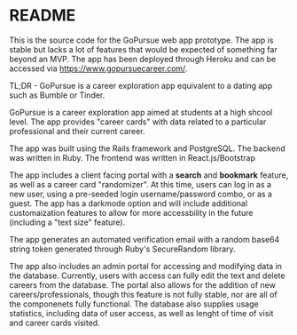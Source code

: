 # README

This is the source code for the GoPursue web app prototype. The app is stable but lacks a lot of features that would be expected of something far beyond an MVP. The app has been deployed through Heroku and can be accessed via https://www.gopursuecareer.com/.


TL;DR - GoPursue is a career exploration app equivalent to a dating app such as Bumble or Tinder.


GoPursue is a career exploration app aimed at students at a high shcool level. The app provides "career cards" with data related to a particular professional and their current career. 

The app was built using the Rails framework and PostgreSQL. The backend was written in Ruby. The frontend was written in React.js/Bootstrap

The app includes a client facing portal with a **search** and **bookmark** feature, as well as a career card "randomizer". At this time, users can log in as a new user, using a pre-seeded login username/password combo, or as a guest. The app has a darkmode option and will include additional customaization features to allow for more accessbility in the future (including a "text size" feature).

The app generates an automated verification email with a random base64 string token generated through Ruby's SecureRandom library.

The app also includes an admin portal for accessing and modifying data in the database. Currently, users with access can fully edit the text and delete careers from the database. The portal also allows for the addition of new careers/professionals, though this feature is not fully stable, nor are all of the componenets fully functional. The database also supplies usage statistics, including data of user access, as well as lenght of time of visit and career cards visited.


